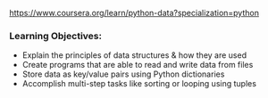 https://www.coursera.org/learn/python-data?specialization=python

### Learning Objectives:
- Explain the principles of data structures & how they are used
- Create programs that are able to read and write data from files
- Store data as key/value pairs using Python dictionaries
- Accomplish multi-step tasks like sorting or looping using tuples
